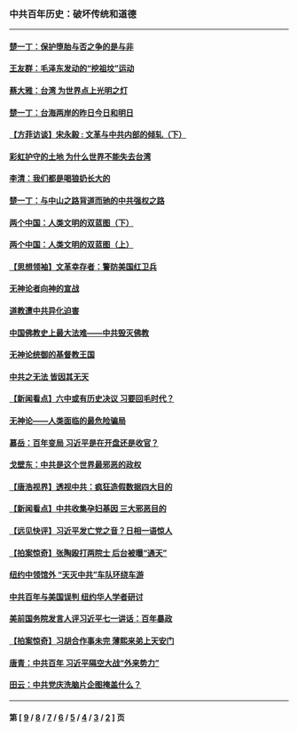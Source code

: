 ### 中共百年历史：破坏传统和道德
---
#### [楚一丁：保护堕胎与否之争的是与非](../../pages/nf1176114/n13815642.md?04220430) 
#### [王友群：毛泽东发动的“挖祖坟”运动](../../pages/nf1176114/n13723639.md?04220430) 
#### [蔡大雅：台湾 为世界点上光明之灯](../../pages/nf1176114/n13531530.md?04220430) 
#### [楚一丁：台海两岸的昨日今日和明日](../../pages/nf1176114/n13531468.md?04220430) 
#### [【方菲访谈】宋永毅 : 文革与中共内部的倾轧（下）](../../pages/nf1176114/n13486836.md?04220430) 
#### [彩虹护守的土地 为什么世界不能失去台湾](../../pages/nf1176114/n13476849.md?04220430) 
#### [李清：我们都是喝狼奶长大的](../../pages/nf1176114/n13471478.md?04220430) 
#### [楚一丁：与中山之路背道而驰的中共强权之路](../../pages/nf1176114/n13437270.md?04220430) 
#### [两个中国：人类文明的双蓝图（下）](../../pages/nf1176114/n13423132.md?04220430) 
#### [两个中国：人类文明的双蓝图（上）](../../pages/nf1176114/n13422687.md?04220430) 
#### [【思想领袖】文革幸存者：警防美国红卫兵](../../pages/nf1176114/n13339289.md?04220430) 
#### [无神论者向神的宣战](../../pages/nf1176114/n13281535.md?04220430) 
#### [道教遭中共异化迫害](../../pages/nf1176114/n13281463.md?04220430) 
#### [中国佛教史上最大法难——中共毁灭佛教](../../pages/nf1176114/n13281397.md?04220430) 
#### [无神论统御的基督教王国](../../pages/nf1176114/n13281280.md?04220430) 
#### [中共之无法 皆因其无天](../../pages/nf1176114/n13281088.md?04220430) 
#### [【新闻看点】六中或有历史决议 习要回毛时代？](../../pages/nf1176114/n13222895.md?04220430) 
#### [无神论——人类面临的最危险骗局](../../pages/nf1176114/n13196137.md?04220430) 
#### [慕岳：百年变局 习近平是在开盘还是收官？](../../pages/nf1176114/n13206516.md?04220430) 
#### [戈壁东：中共是这个世界最邪恶的政权](../../pages/nf1176114/n13085641.md?04220430) 
#### [【唐浩视界】透视中共：疯狂造假数据四大目的](../../pages/nf1176114/n13080590.md?04220430) 
#### [【新闻看点】中共收集孕妇基因 三大邪恶目的](../../pages/nf1176114/n13077182.md?04220430) 
#### [【远见快评】习近平发亡党之音？日相一语惊人](../../pages/nf1176114/n13074809.md?04220430) 
#### [【拍案惊奇】张陶殴打两院士 后台被曝“通天”](../../pages/nf1176114/n13070496.md?04220430) 
#### [纽约中领馆外 “天灭中共”车队环绕车游](../../pages/nf1176114/n13070693.md?04220430) 
#### [中共百年与美国误判 纽约华人学者研讨](../../pages/nf1176114/n13067969.md?04220430) 
#### [美前国务院发言人评习近平七一讲话：百年暴政](../../pages/nf1176114/n13066986.md?04220430) 
#### [【拍案惊奇】习胡合作事未完 薄熙来弟上天安门](../../pages/nf1176114/n13065867.md?04220430) 
#### [唐青：中共百年 习近平隔空大战“外来势力”](../../pages/nf1176114/n13065976.md?04220430) 
#### [田云：中共党庆洗脑片企图掩盖什么？](../../pages/nf1176114/n13064395.md?04220430) 

---
#### 第 [ [9](./9.md?04220430) / [8](./8.md?04220430) / [7](./7.md?04220430) / [6](./6.md?04220430) / [5](./5.md?04220430) / [4](./4.md?04220430) / [3](./3.md?04220430) / [2](./2.md?04220430) ] 页
